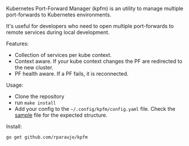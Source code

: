 Kubernetes Port-Forward Manager (kpfm) is an utility to manage multiple port-forwards to Kubernetes environments.

It's useful for developers who need to open multiple port-forwards to remote services during local development.

Features:
- Collection of services per kube context.
- Context aware. If your kube context changes the PF are redirected to the new cluster.
- PF health aware. If a PF fails, it is reconnected.

Usage:
- Clone the repository
- run `make install`
- Add your config to the `~/.config/kpfm/config.yaml` file. Check the [sample](./sample/config.yml) file for the expected structure.

Install:
```
go get github.com/rparaujo/kpfm
```